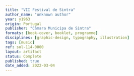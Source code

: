 ```yaml
---
title: "VII Festival de Sintra"
author_name: "unknown author"
year: y1963
origin: Portugal
publisher: "Câmara Municipa de Sintra"
formats: [book-cover, booklet, programme]
disciplines: [graphic-design, typography, illustration]
tags: [music]
ref: sol-114-0000
layout: artifact
status: Complete
published: true
date_added: 2022-03-04
---
```

